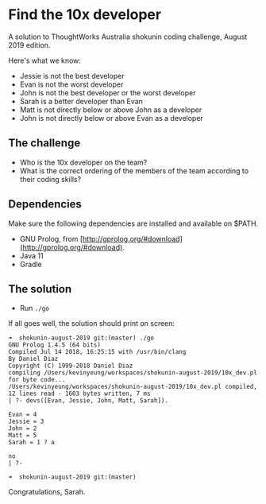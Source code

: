 # Find the 10x developer
A solution to ThoughtWorks Australia shokunin coding challenge, August 2019 edition.

Here's what we know:
* Jessie is not the best developer
* Evan is not the worst developer
* John is not the best developer or the worst developer
* Sarah is a better developer than Evan
* Matt is not directly below or above John as a developer
* John is not directly below or above Evan as a developer

## The challenge
* Who is the 10x developer on the team?
* What is the correct ordering of the members of the team according to their coding skills?

## Dependencies
Make sure the following dependencies are installed and available on $PATH.

* GNU Prolog, from [http://gprolog.org/#download](http://gprolog.org/#download).
* Java 11
* Gradle

## The solution
* Run ```./go```

If all goes well, the solution should print on screen:

```
➜  shokunin-august-2019 git:(master) ./go
GNU Prolog 1.4.5 (64 bits)
Compiled Jul 14 2018, 16:25:15 with /usr/bin/clang
By Daniel Diaz
Copyright (C) 1999-2018 Daniel Diaz
compiling /Users/kevinyeung/workspaces/shokunin-august-2019/10x_dev.pl for byte code...
/Users/kevinyeung/workspaces/shokunin-august-2019/10x_dev.pl compiled, 12 lines read - 1603 bytes written, 7 ms
| ?- devs([Evan, Jessie, John, Matt, Sarah]).

Evan = 4
Jessie = 3
John = 2
Matt = 5
Sarah = 1 ? a

no
| ?-

➜  shokunin-august-2019 git:(master)
```

Congratulations, Sarah.

